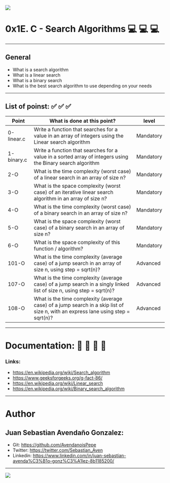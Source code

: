 ![](https://s3.amazonaws.com/intranet-projects-files/holbertonschool-higher-level_programming+/305/1f1ihd.jpg)

# 0x1E. C - Search Algorithms 💻   💻   💻 

------------

## General

- What is a search algorithm
- What is a linear search
- What is a binary search
- What is the best search algorithm to use depending on your needs

------------

## List of poinst:  ✅   ✅   ✅ 

|  Point | What is done at this point? | level |
| ------------ | ------------ | ------------ |
| 0-linear.c | Write a function that searches for a value in an array of integers using the Linear search algorithm | Mandatory |
| 1-binary.c | Write a function that searches for a value in a sorted array of integers using the Binary search algorithm | Mandatory | 
| 2-O | What is the time complexity (worst case) of a linear search in an array of size n? | Mandatory | 
| 3-O | What is the space complexity (worst case) of an iterative linear search algorithm in an array of size n? | Mandatory | 
| 4-O | What is the time complexity (worst case) of a binary search in an array of size n? | Mandatory | 
| 5-O | What is the space complexity (worst case) of a binary search in an array of size n? | Mandatory | 
| 6-O | What is the space complexity of this function / algorithm? | Mandatory | 
| 101-O | What is the time complexity (average case) of a jump search in an array of size n, using step = sqrt(n)? | Advanced |
| 107-O | What is the time complexity (average case) of a jump search in a singly linked list of size n, using step = sqrt(n)? | Advanced |
| 108-O | What is the time complexity (average case) of a jump search in a skip list of size n, with an express lane using step = sqrt(n)? | Advanced |

------------

# Documentation: 📜 📃 📜 📃
### Links:

- https://en.wikipedia.org/wiki/Search_algorithm
- https://www.geeksforgeeks.org/g-fact-86/
- https://en.wikipedia.org/wiki/Linear_search
- https://en.wikipedia.org/wiki/Binary_search_algorithm


------------

# Author

## Juan Sebastian Avendaño Gonzalez:
- Git: https://github.com/AvendanoisPepe
- Twitter: https://twitter.com/Sebastian_Aven
- Linkedin: https://www.linkedin.com/in/juan-sebastian-avenda%C3%B1o-gonz%C3%A1lez-8b1185200/

------------


![](https://i.imgur.com/HPJ8Qn8.jpg)